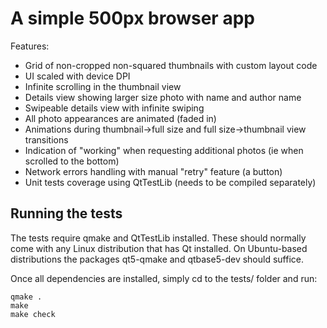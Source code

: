 A simple 500px browser app
==========================

Features:

* Grid of non-cropped non-squared thumbnails with custom layout code
* UI scaled with device DPI
* Infinite scrolling in the thumbnail view
* Details view showing larger size photo with name and author name
* Swipeable details view with infinite swiping
* All photo appearances are animated (faded in)
* Animations during thumbnail->full size and full size->thumbnail view transitions
* Indication of "working" when requesting additional photos (ie when scrolled to the bottom)
* Network errors handling with manual "retry" feature (a button)
* Unit tests coverage using QtTestLib (needs to be compiled separately)

Running the tests
-----------------
The tests require qmake and QtTestLib installed. These should normally come
with any Linux distribution that has Qt installed. On Ubuntu-based distributions
the packages qt5-qmake and qtbase5-dev should suffice.

Once all dependencies are installed, simply cd to the tests/ folder and run:

	qmake .
	make
	make check
